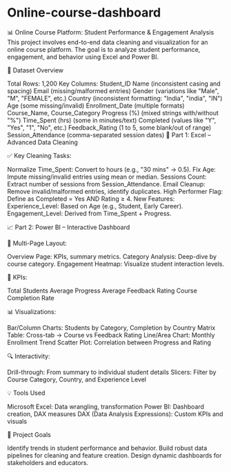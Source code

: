 # Online-course-dashboard
📊 Online Course Platform: Student Performance & Engagement Analysis
This project involves end-to-end data cleaning and visualization for an online course platform. The goal is to analyze student performance, engagement, and behavior using Excel and Power BI.

📁 Dataset Overview

Total Rows: 1,200
Key Columns:
Student_ID
Name (inconsistent casing and spacing)
Email (missing/malformed entries)
Gender (variations like "Male", "M", "FEMALE", etc.)
Country (inconsistent formatting: "India", "india", "IN")
Age (some missing/invalid)
Enrollment_Date (multiple formats)
Course_Name, Course_Category
Progress (%) (mixed strings with/without "%")
Time_Spent (hrs) (some in minutes/text)
Completed (values like "Y", "Yes", "1", "No", etc.)
Feedback_Rating (1 to 5, some blank/out of range)
Session_Attendance (comma-separated session dates)
🧹 Part 1: Excel – Advanced Data Cleaning

✅ Key Cleaning Tasks:

Normalize Time_Spent: Convert to hours (e.g., "30 mins" → 0.5).
Fix Age: Impute missing/invalid entries using mean or median.
Sessions Count: Extract number of sessions from Session_Attendance.
Email Cleanup: Remove invalid/malformed entries, identify duplicates.
High Performer Flag: Define as Completed = Yes AND Rating ≥ 4.
New Features:
Experience_Level: Based on Age (e.g., Student, Early Career).
Engagement_Level: Derived from Time_Spent + Progress.


📈 Part 2: Power BI – Interactive Dashboard

📄 Multi-Page Layout:

Overview Page: KPIs, summary metrics.
Category Analysis: Deep-dive by course category.
Engagement Heatmap: Visualize student interaction levels.

🧮 KPIs:

Total Students
Average Progress
Average Feedback Rating
Course Completion Rate

📊 Visualizations:

Bar/Column Charts: Students by Category, Completion by Country
Matrix Table: Cross-tab → Course vs Feedback Rating
Line/Area Chart: Monthly Enrollment Trend
Scatter Plot: Correlation between Progress and Rating

🔍 Interactivity:

Drill-through: From summary to individual student details
Slicers: Filter by Course Category, Country, and Experience Level

💡 Tools Used

Microsoft Excel: Data wrangling, transformation
Power BI: Dashboard creation, DAX measures
DAX (Data Analysis Expressions): Custom KPIs and visuals

📌 Project Goals

Identify trends in student performance and behavior.
Build robust data pipelines for cleaning and feature creation.
Design dynamic dashboards for stakeholders and educators.
